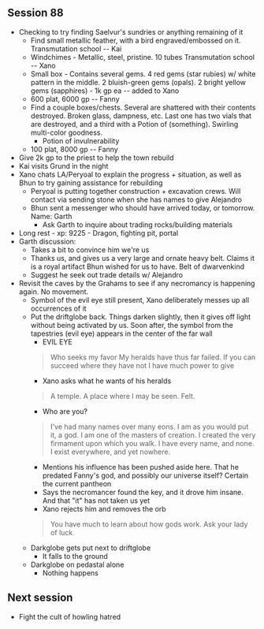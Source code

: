 ## Session 88
* Checking to try finding Saelvur's sundries or anything remaining of it
  * Find small metallic feather, with a bird engraved/embossed on it. Transmutation school -- Kai
  * Windchimes - Metallic, steel, pristine. 10 tubes Transmutation school -- Xano
  * Small box - Contains several gems. 4 red gems (star rubies) w/ white pattern in the middle. 2 bluish-green gems (opals). 2 bright yellow gems (sapphires) - 1k gp ea -- added to Xano
  * 600 plat, 6000 gp -- Fanny
  * Find a couple boxes/chests. Several are shattered with their contents destroyed. Broken glass, dampness, etc. Last one has two vials that are destroyed, and a third with a Potion of (something). Swirling multi-color goodness.
    * Potion of invulnerability
  * 100 plat, 8000 gp -- Fanny
* Give 2k gp to the priest to help the town rebuild
* Kai visits Grund in the night
* Xano chats LA/Peryoal to explain the progress + situation, as well as Bhun to try gaining assistance for rebuilding
  * Peryoal is putting together construction + excavation crews. Will contact via sending stone when she has names to give Alejandro
  * Bhun sent a messenger who should have arrived today, or tomorrow. Name: Garth
    * Ask Garth to inquire about trading rocks/building materials
* Long rest - xp: 9225 - Dragon, fighting pit, portal
* Garth discussion:
  * Takes a bit to convince him we're us
  * Thanks us, and gives us a very large and ornate heavy belt. Claims it is a royal artifact Bhun wished for us to have. Belt of dwarvenkind
  * Suggest he seek out trade details w/ Alejandro
* Revisit the caves by the Grahams to see if any necromancy is happening again. No movement.
  * Symbol of the evil eye still present, Xano deliberately messes up all occurrences of it
  * Put the driftglobe back. Things darken slightly, then it gives off light without being activated by us. Soon after, the symbol from the tapestries (evil eye) appears in the center of the far wall
    * EVIL EYE
    > Who seeks my favor
    > My heralds have thus far failed. If you can succeed where they have not I have much power to give
    * Xano asks what he wants of his heralds
    > A temple. A place where I may be seen. Felt.
    * Who are you?
    > I've had many names over many eons. I am as you would put it, a god. I am one of the masters of creation. I created the very firmament upon which you walk. I have every name, and none. I exist everywhere, and yet nowhere.
    * Mentions his influence has been pushed aside here. That he predated Fanny's god, and possibly our universe itself? Certain the current pantheon
    * Says the necromancer found the key, and it drove him insane. And that "it" has not taken us yet
    * Xano rejects him and removes the orb
    > You have much to learn about how gods work. Ask your lady of luck
  * Darkglobe gets put next to driftglobe
    * It falls to the ground
  * Darkglobe on pedastal alone
    * Nothing happens

## Next session
* Fight the cult of howling hatred